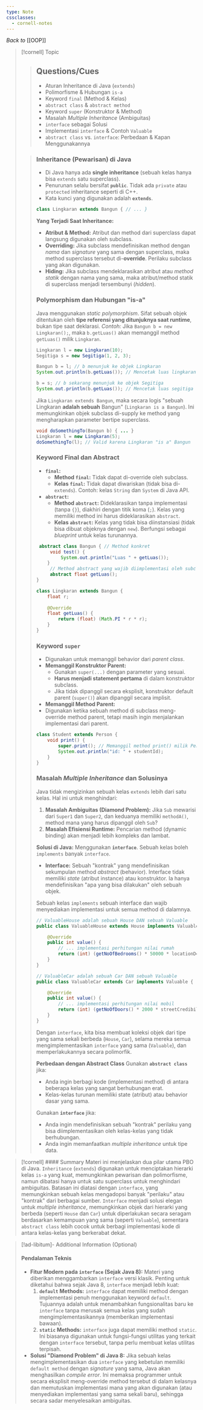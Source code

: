 ```yaml
---
type: Note
cssclasses:
  - cornell-notes
---
```

_Back to_ [[OOP]]
> [!cornell] Topic
> > ## Questions/Cues
> > - Aturan Inheritance di Java (`extends`)
> > - Polimorfisme & Hubungan `is-a`
> > - Keyword `final` (Method & Kelas)
> > - `abstract class` & `abstract method`
> > - Keyword `super` (Konstruktor & Method)
> > - Masalah _Multiple Inheritance_ (Ambiguitas)
> > - `interface` sebagai Solusi
> > - Implementasi `interface` & Contoh `Valuable`
> > - `abstract class` vs. `interface`: Perbedaan & Kapan Menggunakannya
>
> > ### Inheritance (Pewarisan) di Java
> > - Di Java hanya ada **single inheritance** (sebuah kelas hanya bisa `extends` satu superclass).
> > - Penurunan selalu bersifat **`public`**. Tidak ada `private` atau `protected` inheritance seperti di C++.
> > - Kata kunci yang digunakan adalah **`extends`**.
> > ```java
> > class Lingkaran extends Bangun { // ... }
> > ```
> > **Yang Terjadi Saat Inheritance:**
> > - **Atribut & Method:** Atribut dan method dari superclass dapat langsung digunakan oleh subclass.
> > - **Overriding:** Jika subclass mendefinisikan method dengan _nama_ dan _signature_ yang sama dengan superclass, maka method superclass tersebut di-**override**. Perilaku subclass yang akan digunakan.
> > - **Hiding:** Jika subclass mendeklarasikan atribut atau _method statik_ dengan nama yang sama, maka atribut/method statik di superclass menjadi tersembunyi (_hidden_).
> > 
> > ### Polymorphism dan Hubungan "is-a"
> > Java menggunakan _static polymorphism_. Sifat sebuah objek ditentukan oleh **tipe referensi yang ditunjuknya saat runtime**, bukan tipe saat deklarasi.
> > _Contoh:_ Jika `Bangun b = new Lingkaran();`, maka `b.getLuas()` akan memanggil method `getLuas()` milik `Lingkaran`.
> > ```java
> > Lingkaran l = new Lingkaran(10);
> > Segitiga s = new Segitiga(1, 2, 3);
> > 
> > Bangun b = l; // b menunjuk ke objek Lingkaran
> > System.out.println(b.getLuas()); // Mencetak luas lingkaran
> > 
> > b = s; // b sekarang menunjuk ke objek Segitiga
> > System.out.println(b.getLuas()); // Mencetak luas segitiga
> > ```
> > Jika `Lingkaran extends Bangun`, maka secara logis "sebuah Lingkaran **adalah sebuah** Bangun" (`Lingkaran is a Bangun`). Ini memungkinkan objek subclass di-supply ke method yang mengharapkan parameter bertipe superclass.
> > ```java
> > void doSomethingTo(Bangun b) { ... } 
> > Lingkaran l = new Lingkaran(5); 
> > doSomethingTo(l); // Valid karena Lingkaran "is a" Bangun
> >```
> > ### Keyword Final dan Abstract
> > - **`final`:**
> > 	- **Method `final`:** Tidak dapat di-override oleh subclass.
> > 	- **Kelas `final`:** Tidak dapat diwariskan (tidak bisa di-`extends`). Contoh: kelas `String` dan `System` di Java API.
> > - **`abstract`:**
> > 	- **Method `abstract`:** Dideklarasikan tanpa implementasi (tanpa `{}`), diakhiri dengan titik koma (`;`). Kelas yang memiliki method ini harus dideklarasikan `abstract`.
> > 	- **Kelas `abstract`:** Kelas yang tidak bisa diinstansiasi (tidak bisa dibuat objeknya dengan `new`). Berfungsi sebagai _blueprint_ untuk kelas turunannya.
> > ```java
> >  abstract class Bangun { // Method konkret 
> > 	 void test() { 
> > 		 System.out.println("Luas " + getLuas()); 
> > 	} 
> > 	 // Method abstract yang wajib diimplementasi oleh subclass non-abstrak
> > 	 abstract float getLuas(); 
> > } 
> > 
> > class Lingkaran extends Bangun { 
> > 	float r; 
> > 	
> > 	@Override 
> > 	float getLuas() {
> > 		return (float) (Math.PI * r * r); 
> > 	} 
> > }
> >  ```
> >  
> > ### Keyword `super`
> > - Digunakan untuk memanggil behavior dari _parent class_.
> > - **Memanggil Konstruktor Parent:**
> > 	- Gunakan `super(...)` dengan parameter yang sesuai.
> > 	- **Harus menjadi statement pertama** di dalam konstruktor subclass.
> > 	- Jika tidak dipanggil secara eksplisit, konstruktor default parent (`super()`) akan dipanggil secara implisit.
> >- **Memanggil Method Parent:**
> >	- Digunakan ketika sebuah method di subclass meng-override method parent, tetapi masih ingin menjalankan implementasi dari parent.
> > ```java
> > class Student extends Person {
> > 	void print() {
> > 		super.print(); // Memanggil method print() milik Person
> > 		System.out.println("id: " + studentId);
> > 	}
> > }
> > ```
> > ### Masalah _Multiple Inheritance_ dan Solusinya
> > Java tidak mengizinkan sebuah kelas `extends` lebih dari satu kelas. Hal ini untuk menghindari:
> > 1. **Masalah Ambiguitas (Diamond Problem):** Jika `Sub` mewarisi dari `Super1` dan `Super2`, dan keduanya memiliki `methodA()`, method mana yang harus dipanggil oleh `Sub`?
> > 2. **Masalah Efisiensi Runtime:** Pencarian method (dynamic binding) akan menjadi lebih kompleks dan lambat.
> > 
> > **Solusi di Java:** Menggunakan **`interface`**. Sebuah kelas boleh `implements` banyak `interface`.
> > - **Interface:** Sebuah "kontrak" yang mendefinisikan sekumpulan method _abstract_ (behavior). Interface tidak memiliki _state_ (atribut instance) atau konstruktor. Ia hanya mendefinisikan "apa yang bisa dilakukan" oleh sebuah objek.
> > 
> > Sebuah kelas `implements` sebuah interface dan wajib menyediakan implementasi untuk semua method di dalamnya.
> > ```java
> > // ValuableHouse adalah sebuah House DAN sebuah Valuable
> > public class ValuableHouse extends House implements Valuable {
> > 
> > 	@Override
> > 	public int value() {
> > 		// ... implementasi perhitungan nilai rumah
> > 		return (int) (getNoOfBedrooms() * 50000 * locationDesirabilityIndex);
> > 	}
> > }
> > 
> > // ValuableCar adalah sebuah Car DAN sebuah Valuable
> > public class ValuableCar extends Car implements Valuable {
> > 
> > 	@Override
> > 	public int value() {
> > 		// ... implementasi perhitungan nilai mobil
> > 		return (int) (getNoOfDoors() * 2000 * streetCredibilityIndex);
> > 	}
> > }
> > ```
> > Dengan `interface`, kita bisa membuat koleksi objek dari tipe yang sama sekali berbeda (`House`, `Car`), selama mereka semua mengimplementasikan `interface` yang sama (`Valuable`), dan memperlakukannya secara polimorfik.
> >
> > **Perbedaan dengan Abstract Class**
> >  Gunakan **`abstract class`** jika:
> > - Anda ingin berbagi kode (implementasi method) di antara beberapa kelas yang sangat berhubungan erat.
> > - Kelas-kelas turunan memiliki state (atribut) atau behavior dasar yang sama.
> > 
> >  Gunakan **`interface`** jika:
> > - Anda ingin mendefinisikan sebuah "kontrak" perilaku yang bisa diimplementasikan oleh kelas-kelas yang tidak berhubungan.
> > - Anda ingin memanfaatkan _multiple inheritance_ untuk tipe data.

> [!cornell] #### Summary
> Materi ini menjelaskan dua pilar utama PBO di Java. `Inheritance` (`extends`) digunakan untuk menciptakan hierarki kelas `is-a` yang kuat, memungkinkan pewarisan dan polimorfisme, namun dibatasi hanya untuk satu superclass untuk menghindari ambiguitas. Batasan ini diatasi dengan `interface`, yang memungkinkan sebuah kelas mengadopsi banyak "perilaku" atau "kontrak" dari berbagai sumber. `Interface` menjadi solusi elegan untuk _multiple inheritance_, memungkinkan objek dari hierarki yang berbeda (seperti `House` dan `Car`) untuk diperlakukan secara seragam berdasarkan kemampuan yang sama (seperti `Valuable`), sementara `abstract class` lebih cocok untuk berbagi implementasi kode di antara kelas-kelas yang berkerabat dekat.

> [!ad-libitum]- Additional Information (Optional)
> #### **Pendalaman Teknis**
> - **Fitur Modern pada `interface` (Sejak Java 8):** Materi yang diberikan menggambarkan `interface` versi klasik. Penting untuk diketahui bahwa sejak Java 8, `interface` menjadi lebih kuat:
> 	1. **`default` Methods:** `interface` dapat memiliki method dengan implementasi penuh menggunakan keyword `default`. Tujuannya adalah untuk menambahkan fungsionalitas baru ke `interface` tanpa merusak semua kelas yang sudah mengimplementasikannya (memberikan implementasi bawaan).
> 	2. **`static` Methods:** `interface` juga dapat memiliki method `static`. Ini biasanya digunakan untuk fungsi-fungsi utilitas yang terkait dengan `interface` tersebut, tanpa perlu membuat kelas utilitas terpisah.
> - **Solusi "Diamond Problem" di Java 8:** Jika sebuah kelas mengimplementasikan dua `interface` yang kebetulan memiliki `default method` dengan _signature_ yang sama, Java akan menghasilkan _compile error_. Ini memaksa programmer untuk secara eksplisit meng-override method tersebut di dalam kelasnya dan memutuskan implementasi mana yang akan digunakan (atau menyediakan implementasi yang sama sekali baru), sehingga secara sadar menyelesaikan ambiguitas.